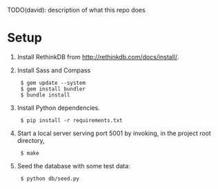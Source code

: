 TODO(david): description of what this repo does

# Setup

1. Install RethinkDB from http://rethinkdb.com/docs/install/.

1. Install Sass and Compass

        $ gem update --system
        $ gem install bundler
        $ bundle install

1. Install Python dependencies.

        $ pip install -r requirements.txt

1. Start a local server serving port 5001 by invoking, in the project root
   directory,

        $ make

1. Seed the database with some test data:

        $ python db/seed.py
